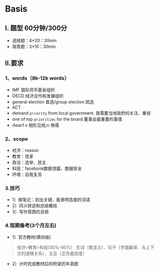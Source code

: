 # Basis
## I. 题型 60分钟/300分
- 选择题：4*20：30min
- 简答题：3*10：30min

## II.要求
### 1、words（8k-12k words）
- IMF 国际货币基金组织
- OECD 经济合作和发展组织
- general election 普选/group election 团选
- ACT
- demand `priority` from local government. 我需要当地政府的关注、重视
- one of top `priorities` for the board.董事会最重要的事情
- dwarf v 相形见绌;n 侏儒

### 2、scope
- 经济：reason
- 教育：改革
- 政治：选举、民主
- 科技：facebook数据泄露、数据安全
- 环境：自我复苏

### 3.技巧
- 1）做笔记：划出关键、能表明态度的词语
- 2）同义转述和总结概括
- 3）写作意图的总结

### 4.短期备考(3个月左右)
- 1）官方教材(第四版)
> 经济>教育>科技(30%-40%） 
> 生词（猜含义）、句子（字面翻译、与上下文的逻辑关系）、主旨（正负面态度）
- 2）计时完成教材后的附录历年真题















